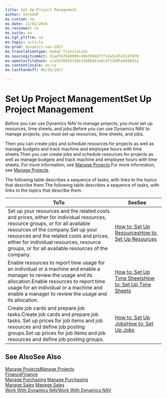 ```yaml
---
title: Set Up Project Management
author: SorenGP
ms.custom: na
ms.date: 11/01/2016
ms.reviewer: na
ms.suite: na
ms.tgt_pltfrm: na
ms.topic: article
ms-prod: dynamics-nav-2017
ms.translationtype: Human Translation
ms.sourcegitcommit: 51adfb3588099c496f0946ff71da5c6fe518f070
ms.openlocfilehash: cce5d36859336b3380bb43adc4f53b05a664042a
ms.contentlocale: en-ca
ms.lasthandoff: 06/26/2017

---
```


# <a name="set-up-project-management"></a><span data-ttu-id="67d2e-102">Set Up Project Management</span><span class="sxs-lookup"><span data-stu-id="67d2e-102">Set Up Project Management</span></span>
<span data-ttu-id="67d2e-103">Before you can use Dynamics NAV to manage projects, you must set up resources, time sheets, and jobs.</span><span class="sxs-lookup"><span data-stu-id="67d2e-103">Before you can use Dynamics NAV to manage projects, you must set up resources, time sheets, and jobs.</span></span>

<span data-ttu-id="67d2e-104">Then you can create jobs and schedule resources for projects as well as manage budgets and track machine and employee hours with time sheets.</span><span class="sxs-lookup"><span data-stu-id="67d2e-104">Then you can create jobs and schedule resources for projects as well as manage budgets and track machine and employee hours with time sheets.</span></span> <span data-ttu-id="67d2e-105">For more information, see [Manage Projects](projects-manage-projects.md).</span><span class="sxs-lookup"><span data-stu-id="67d2e-105">For more information, see [Manage Projects](projects-manage-projects.md).</span></span>  

<span data-ttu-id="67d2e-106">The following table describes a sequence of tasks, with links to the topics that describe them.</span><span class="sxs-lookup"><span data-stu-id="67d2e-106">The following table describes a sequence of tasks, with links to the topics that describe them.</span></span>

|<span data-ttu-id="67d2e-107">To</span><span class="sxs-lookup"><span data-stu-id="67d2e-107">To</span></span> |<span data-ttu-id="67d2e-108">See</span><span class="sxs-lookup"><span data-stu-id="67d2e-108">See</span></span> |
|---|----|
|<span data-ttu-id="67d2e-109">Set up your resources and the related costs and prices, either for individual resources, resource groups, or for all available resources of the company.</span><span class="sxs-lookup"><span data-stu-id="67d2e-109">Set up your resources and the related costs and prices, either for individual resources, resource groups, or for all available resources of the company.</span></span>|[<span data-ttu-id="67d2e-110">How to: Set Up Resources</span><span class="sxs-lookup"><span data-stu-id="67d2e-110">How to: Set Up Resources</span></span>](projects-how-setup-resources.md)|
|<span data-ttu-id="67d2e-111">Enable resources to report time usage for an individual or a machine and enable a manager to review the usage and its allocation.</span><span class="sxs-lookup"><span data-stu-id="67d2e-111">Enable resources to report time usage for an individual or a machine and enable a manager to review the usage and its allocation.</span></span>|[<span data-ttu-id="67d2e-112">How to: Set Up Time Sheets</span><span class="sxs-lookup"><span data-stu-id="67d2e-112">How to: Set Up Time Sheets</span></span>](projects-how-setup-time-sheets.md)
|<span data-ttu-id="67d2e-113">Create job cards and prepare job tasks.</span><span class="sxs-lookup"><span data-stu-id="67d2e-113">Create job cards and prepare job tasks.</span></span> <span data-ttu-id="67d2e-114">Set up prices for job items and job resources and define job posting groups.</span><span class="sxs-lookup"><span data-stu-id="67d2e-114">Set up prices for job items and job resources and define job posting groups.</span></span>|[<span data-ttu-id="67d2e-115">How to: Set Up Jobs</span><span class="sxs-lookup"><span data-stu-id="67d2e-115">How to: Set Up Jobs</span></span>](projects-how-setup-jobs.md)|

## <a name="see-also"></a><span data-ttu-id="67d2e-116">See Also</span><span class="sxs-lookup"><span data-stu-id="67d2e-116">See Also</span></span>
[<span data-ttu-id="67d2e-117">Manage Projects</span><span class="sxs-lookup"><span data-stu-id="67d2e-117">Manage Projects</span></span>](projects-manage-projects.md)  
[<span data-ttu-id="67d2e-118">Finance</span><span class="sxs-lookup"><span data-stu-id="67d2e-118">Finance</span></span>](finance-setup.md)  
<span data-ttu-id="67d2e-119">[Manage Purchasing](purchasing-manage-purchasing.md)       </span><span class="sxs-lookup"><span data-stu-id="67d2e-119">[Manage Purchasing](purchasing-manage-purchasing.md)       </span></span>  
<span data-ttu-id="67d2e-120">[Manage Sales](sales-manage-sales.md)   </span><span class="sxs-lookup"><span data-stu-id="67d2e-120">[Manage Sales](sales-manage-sales.md)   </span></span>  
[<span data-ttu-id="67d2e-121">Work With Dynamics NAV</span><span class="sxs-lookup"><span data-stu-id="67d2e-121">Work With Dynamics NAV</span></span>](ui-work-product.md)  

